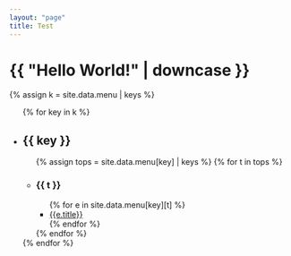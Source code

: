 ```yaml
---
layout: "page"
title: Test
---
```

<h1>{{ "Hello World!" | downcase }}</h1>

{% assign k = site.data.menu | keys %}
<ul>
{% for key in k %}
<li><h2>{{ key }}</h2>
  <ul>
  {% assign tops = site.data.menu[key] | keys %}
  {% for t in tops %}
  <li><h3>{{ t }}</h3>
    <ul>
    {% for e in site.data.menu[key][t] %}
    <li><a href="file://{{e.href}}">{{e.title}}</a></li>
    {% endfor %}
    </ul>
  </li>
  {% endfor %}
  </ul>
</li>
{% endfor %}
</ul>
